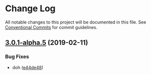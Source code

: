 # Change Log

All notable changes to this project will be documented in this file.
See [Conventional Commits](https://conventionalcommits.org) for commit guidelines.

## [3.0.1-alpha.5](https://github.com/tunnckoCore/hq/compare/eslint-config-tunnckocore@3.0.1-alpha.3...eslint-config-tunnckocore@3.0.1-alpha.5) (2019-02-11)


### Bug Fixes

* doh ([e44de48](https://github.com/tunnckoCore/hq/commit/e44de48))
